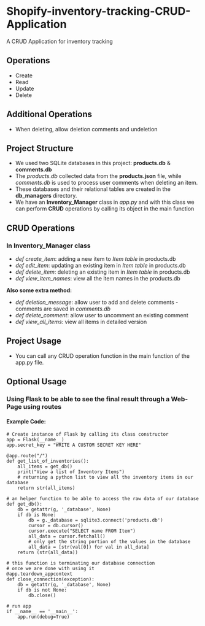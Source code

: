 # Shopify-inventory-tracking-CRUD-Application
A CRUD Application for inventory tracking 

## Operations
* Create
* Read
* Update
* Delete

## Additional Operations
* When deleting, allow deletion comments and undeletion

## Project Structure
* We used two SQLite databases in this project: **products.db** & **comments.db**
* The _products.db_ collected data from the **products.json** file, while _comments.db_ is used to process user comments when deleting an item.
* These databases and their relational tables are created in the **db_managers** directory.
* We have an **Inventory_Manager** class in _app.py_ and with this class we can perform **CRUD** operations by calling its object in the main function

## CRUD Operations
### In **Inventory_Manager** class
* _def create_item_: adding a new item to _Item table_ in products.db
* _def edit_item_: updating an existing item in _Item table_ in products.db
* _def delete_item_: deleting an existing item in _Item table_ in products.db
* _def view_item_names_: view all the item names in the products.db

**Also some extra method:**
* _def deletion_message_: allow user to add and delete comments - comments are saved in _comments.db_
* _def delete_comment_: allow user to uncomment an existing comment
* _def view_all_items_: view all items in detailed version

## Project Usage
* You can call any CRUD operation function in the main function of the app.py file.

## Optional Usage
### Using Flask to be able to see the final result through a Web-Page using routes
#### Example Code:

```
# Create instance of Flask by calling its class constructor
app = Flask(__name__)
app.secret_key = "WRITE A CUSTOM SECRET KEY HERE"

@app.route("/")
def get_list_of_inventories():
    all_items = get_db()
    print("View a list of Inventory Items")
    # returning a python list to view all the inventory items in our database
    return str(all_items)

# an helper function to be able to access the raw data of our database
def get_db():
    db = getattr(g, '_database', None)
    if db is None:
        db = g._database = sqlite3.connect('products.db')
        cursor = db.cursor()
        cursor.execute("SELECT name FROM Item")
        all_data = cursor.fetchall()
        # only get the string portion of the values in the database
        all_data = [str(val[0]) for val in all_data]
    return (str(all_data))
    
# this function is terminating our database connection
# once we are done with using it
@app.teardown_appcontext
def close_connection(exception):
    db = getattr(g, '_database', None)
    if db is not None:
        db.close()
        
# run app
if __name__ == '__main__':
	app.run(debug=True)

```

